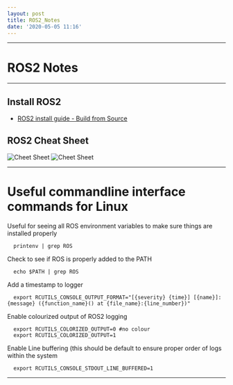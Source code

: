 ```yaml
---
layout: post
title: ROS2_Notes
date: '2020-05-05 11:16'
---
```


---

# ROS2 Notes

---

## Install ROS2

- [ROS2 install guide - Build from Source](https://index.ros.org/doc/ros2/Installation/Eloquent/Linux-Development-Setup/)

## ROS2 Cheat Sheet
![Cheet Sheet](https://shspears.github.io/images/ros2_cheatsheet_1.png "ROS2 Cheet Sheet")
![Cheet Sheet](https://shspears.github.io/images/ros2_cheatsheet_2.png "ROS2 Cheet Sheet")

---
 # Useful commandline interface commands for Linux


Useful for seeing all ROS environment variables to make sure things are installed properly

      printenv | grep ROS

Check to see if ROS is properly added to the PATH

      echo $PATH | grep ROS
      
Add a timestamp to logger 
 
      export RCUTILS_CONSOLE_OUTPUT_FORMAT="[{severity} {time}] [{name}]: {message} ({function_name}() at {file_name}:{line_number})"
      
Enable colourized output of ROS2 logging

      export RCUTILS_COLORIZED_OUTPUT=0 #no colour
      export RCUTILS_COLORIZED_OUTPUT=1
      
Enable Line buffering (this should be default to ensure proper order of logs within the system

      export RCUTILS_CONSOLE_STDOUT_LINE_BUFFERED=1
      
---


